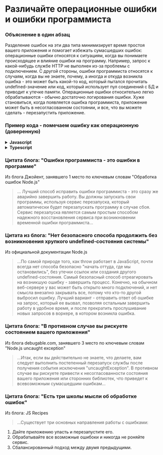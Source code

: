 # Различайте операционные ошибки и ошибки программиста

### Объяснение в один абзац

Разделение ошибок на эти два типа минимизирует время простоя вашего приложения и помогает избежать сумасшедших ошибок: операционные ошибки относятся к ситуациям, когда вы понимаете происходящее и влияние ошибки на программу. Например, запрос к какой-нибудь службе HTTP не выполнен из-за проблемы с подключением. С другой стороны, ошибки программиста относятся к случаям, когда вы не знаете, почему, а иногда и откуда возникла ошибка - это может быть какой-то код, который пытался прочитать undefined-значение или код, который использует пул соединений с БД и приводит к утечке памяти. Операционные ошибки относительно легко обрабатываются - обычно достаточно логирования ошибки. Хуже становиться, когда появляется ошибка программиста, приложение может быть в несогласованном состоянии, и все, что вы можете сделать - перезапустить приложение.

### Пример кода - помечаем ошибку как операционную (доверенную)

<details>
<summary><strong>Javascript</strong></summary>

```javascript
// помечаем объект ошибки, как операционный
const myError = new Error('Как мы можем добавить продукт, если значение не задано?');
myError.isOperational = true;

// или, если вы используете централизированную фабрику ошибок (смотрите другие примеры в статье "Используйте только встроенный объект Error")
class AppError {
  constructor (commonType, description, isOperational) {
    Error.call(this);
    Error.captureStackTrace(this);
    this.commonType = commonType;
    this.description = description;
    this.isOperational = isOperational;
  }
};

throw new AppError(errorManagement.commonErrors.InvalidInput, 'Описываем, что произошло', true);

```
</details>

<details>
<summary><strong>Typescript</strong></summary>

```typescript
// или, если вы используете централизированную фабрику ошибок (смотрите другие примеры в статье "Используйте только встроенный объект Error")
export class AppError extends Error {
  public readonly commonType: string;
  public readonly isOperational: boolean;

  constructor(commonType: string, description: string, isOperational: boolean) {
    super(description);

    Object.setPrototypeOf(this, new.target.prototype); // восстанавливаем цепочку прототипов

    this.commonType = commonType;
    this.isOperational = isOperational;

    Error.captureStackTrace(this);
  }
}

// помечаем объект ошибки, как операционный (true)
throw new AppError(errorManagement.commonErrors.InvalidInput, 'Describe here what happened', true);

```
</details>

### Цитата блога: "Ошибки программиста - это ошибки в программе"

Из блога Джойент, занявшего 1 место по ключевым словам "Обработка ошибок Node.js"

> … Лучший способ исправить ошибки программиста - это сразу же аварийно завершить работу. Вы должны запускать свои программы, используя сервис перезапуска, который автоматически будет перезапускать программу в случае сбоя. Сервис перезапуска является самым простым способом надежного восстановления сервиса при возникновении временной ошибки программиста…

### Цитата из блога: "Нет безопасного способа продолжить без возникновения хрупкого undefined-состояния системы"

Из официальной документации Node.js

> …По самой природе того, как throw работает в JavaScript, почти всегда нет способа безопасно "начать оттуда, где мы остановились", без утечки ссылок или создания другого undefined-состояния. Самый безопасный способ отреагировать на возникшую ошибку - завершить процесс. Конечно, на обычном веб-сервере у вас может быть открыто много подключений, и нет смысла внезапно закрывать все, потому что кто-то другой выбросил ошибку. Лучший вариант - отправить ответ об ошибке на запрос, который ее вызвал, позволяя остальным завершить работу в удобное время, и после прекратить прослушивание новых запросов в воркере, в котором возникла ошибка.

### Цитата блога: "В противном случае вы рискуете состоянием вашего приложения"

Из блога debugable.com, занявшего 3 место по ключевым словам "Node.js uncaught exception"

> …Итак, если вы действительно не знаете, что делаете, вам следует выполнить постепенный перезапуск службы после получения события исключения "uncaughtException". В противном случае вы рискуете привести к несогласованности состояния вашего приложения или сторонних библиотек, что приведет к всевозможным сумасшедшим ошибкам…

### Цитата блога: "Есть три школы мысли об обработке ошибок"

Из блога: JS Recipes

> …Существует три основных направления работы с ошибками:
1. Дайте приложению упасть и перезапустите его.
2. Обрабатывайте все возможные ошибоки и никогда не роняйте сервис.
3. Сбалансированный подход между двумя предыдущими.